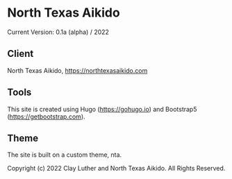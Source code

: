# North Texas Aikido

Current Version: 0.1a (alpha) / 2022

## Client

North Texas Aikido, https://northtexasaikido.com

## Tools

This site is created using Hugo (https://gohugo.io) and Bootstrap5 (https://getbootstrap.com).

## Theme

The site is built on a custom theme, nta.

Copyright (c) 2022 Clay Luther and North Texas Aikido. All Rights Reserved.
